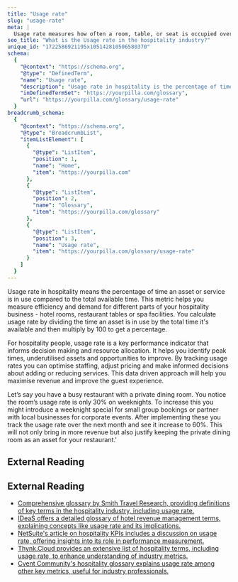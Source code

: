 ```yaml
---
title: "Usage rate"
slug: "usage-rate"
meta: |
  Usage rate measures how often a room, table, or seat is occupied over a specific period. It helps you understand occupancy trends and manage resources efficiently.
seo_title: "What is the Usage rate in the hospitality industry?"
unique_id: "1722586921195x105142810506580370"
schema:
  {
    "@context": "https://schema.org",
    "@type": "DefinedTerm",
    "name": "Usage rate",
    "description": "Usage rate in hospitality is the percentage of time an asset or service is in use compared to its total available time. This metric measures efficiency and demand for assets such as hotel rooms, restaurant tables, and spa facilities, calculated by dividing the time in use by the total available time and multiplying by 100.",
    "inDefinedTermSet": "https://yourpilla.com/glossary",
    "url": "https://yourpilla.com/glossary/usage-rate"
  }
breadcrumb_schema:
  {
    "@context": "https://schema.org",
    "@type": "BreadcrumbList",
    "itemListElement": [
      {
        "@type": "ListItem",
        "position": 1,
        "name": "Home",
        "item": "https://yourpilla.com"
      },
      {
        "@type": "ListItem",
        "position": 2,
        "name": "Glossary",
        "item": "https://yourpilla.com/glossary"
      },
      {
        "@type": "ListItem",
        "position": 3,
        "name": "Usage rate",
        "item": "https://yourpilla.com/glossary/usage-rate"
      }
    ]
  }
---
```


Usage rate in hospitality means the percentage of time an asset or service is in use compared to the total available time. This metric helps you measure efficiency and demand for different parts of your hospitality business - hotel rooms, restaurant tables or spa facilities. You calculate usage rate by dividing the time an asset is in use by the total time it's available and then multiply by 100 to get a percentage.

For hospitality people, usage rate is a key performance indicator that informs decision making and resource allocation. It helps you identify peak times, underutilised assets and opportunities to improve. By tracking usage rates you can optimise staffing, adjust pricing and make informed decisions about adding or reducing services. This data driven approach will help you maximise revenue and improve the guest experience.

Let’s say you have a busy restaurant with a private dining room. You notice the room’s usage rate is only 30% on weeknights. To increase this you might introduce a weeknight special for small group bookings or partner with local businesses for corporate events. After implementing these you track the usage rate over the next month and see it increase to 60%. This will not only bring in more revenue but also justify keeping the private dining room as an asset for your restaurant.'

## External Reading



## External Reading

*   [Comprehensive glossary by Smith Travel Research, providing definitions of key terms in the hospitality industry, including usage rate.](https://str.com/data-insights/resources/glossary)
*   [IDeaS offers a detailed glossary of hotel revenue management terms, explaining concepts like usage rate and its implications.](https://ideas.com/tools-resources/hotel-glossary-terms/)
*   [NetSuite's article on hospitality KPIs includes a discussion on usage rate, offering insights into its role in performance measurement.](https://www.netsuite.com/portal/resource/articles/business-strategy/hospitality-kpis.shtml)
*   [Thynk.Cloud provides an extensive list of hospitality terms, including usage rate, to enhance understanding of industry metrics.](https://thynk.cloud/blog/hospitality-terms-you-should-know)
*   [Cvent Community's hospitality glossary explains usage rate among other key metrics, useful for industry professionals.](https://support.cvent.com/s/communityarticle/Hospitality-Glossary?sfdcIFrameOrigin=null)